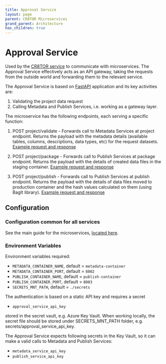 ```yaml
---
title: Approval Service
layout: page
parent: CR8TOR Microservices 
grand_parent: Architecture
has_children: true
---
```


# Approval Service

Used by the [CR8TOR service](https://github.com/lsc-sde-crates/CR8TOR) to communicate with microservices. The Approval Service effectively acts as an API gateway, taking the requests from the outside world and forwarding them to the relevant service.

The Approval Service is based on [FastAPI](https://fastapi.tiangolo.com/) application and its key activities are:

1. Validating the project data request  
2. Calling Metadata and Publish Services, i.e. working as a gateway layer.

The microservice has the following endpoints, each serving a specific function:

1. POST project/validate - Forwards call to Metadata Services at project endpoint. Returns the payload with the metadata details (available tables, columns, descriptions, data types, etc) for the request datasets.
   [Example request and response](../../metadata-service/docs/service.md#metadata-service)

2. POST project/package - Forwards call to Publish Services at package endpoint. Returns the payload with the details of created data files in the staging container.
   [Example request and response](../../publish-service/docs/service.md#publish-service)

3. POST project/publish - Forwards call to Publish Services at publish endpoint. Returns the payload with the details of data files moved to production container and the hash values calculated on them (using BagIt library).
   [Example request and response](../../publish-service/docs/service.md#publish-service)

## Configuration

### Configuration common for all services

See the main guide for the microservices, [located here](../../docs/services.md).

### Environment Variables

Environment variables required:

- `METADATA_CONTAINER_NAME`, default = `metadata-container`
- `METADATA_CONTAINER_PORT`, default = `8002`
- `PUBLISH_CONTAINER_NAME`, default = `publish-container`
- `PUBLISH_CONTAINER_PORT`, default = `8003`
- `SECRETS_MNT_PATH`, default = `./secrets`

The authentication is based on a static API key and requires a secret

- `approval_service_api_key`

stored in the secret vault, e.g. Azure Key Vault. When working locally, the secret file should be stored under SECRETS_MNT_PATH folder, e.g. secrets/approval_service_api_key.

The Approval Service expects following secrets in the Key Vault, so it can make a valid calls to Metadata and Publish Services:

- `metadata_service_api_key`
- `publish_service_api_key`
